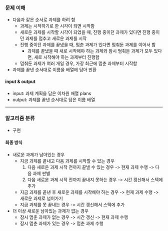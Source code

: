 ### 문제 이해
- 다음과 같은 순서로 과제를 하려 함
  - 과제는 시작하기로 한 시각이 되면 시작함
  - 새로운 과제를 시작할 시각이 되었을 때, 진행 중이던 과제가 있다면 진행 중이던 과제를 멈추고 새로운 과제를 시작
  - 진행 중이던 과제를 끝냈을 때, 멈춘 과제가 있다면 멈춰둔 과제를 이어서 함
    - 과제를 끝냈을 때 새로 시작해야 하는 과제와 잠시 멈춰둔 과제가 모두 있다면, 새로 시작해야 하는 과제부터 진행함
  - 멈춰둔 과제가 여러 개일 경우, 가장 최근에 멈춘 과제부터 시작함
- 과제를 끝낸 순서대로 이름을 배열에 담아 반환
#### input & output
- input: 과제 계획을 담은 이차원 배열 plans
- output: 과제를 끝낸 순서대로 담은 이름 배열
---
### 알고리즘 분류
- 구현
#### 최종 방식
- 새로운 과제가 남아있는 경우
  - 지금 과제를 끝내고 다음 과제를 시작할 수 있는 경우
    1. 다음 새로운 과제 시작 전까지 끝낼 수 있는 경우 -> 현재 과제 수행 -> 다음 과제 판별
    2. 다음 새로운 과제 시작 전까지 끝내지 못하는 경우 -> 시간 갱신해서 스택에 추가
  - 지금 과제를 끝낸 후 새로운 과제를 시작해야 하는 경우 -> 현재 과제 수행 -> 새로운 과제로 넘어가기
  - 지금 과제를 못 끝내는 경우 -> 시간 갱신해서 스택에 추가
- 더 이상 새로운 남아있는 과제가 없는 경우
  - 잠시 멈춘 과제가 없는 경우 -> 시간 갱신 -> 현재 과제 수행
  - 잠시 멈춘 과제가 있는 경우 -> 멈춘 과제 수행